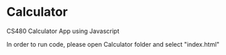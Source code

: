 # Calculator
CS480 Calculator App using Javascript

In order to run code, please open Calculator folder and select "index.html"
